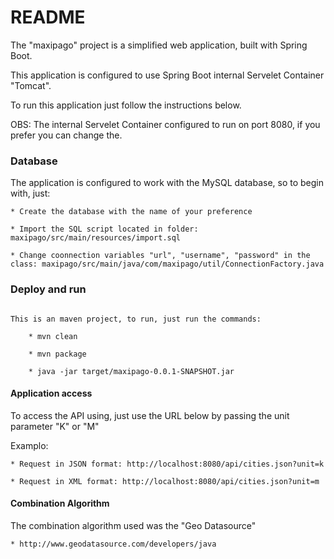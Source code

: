 # README #

The "maxipago" project is a simplified web application, built with Spring Boot. 

This application is configured to use Spring Boot internal Servelet Container "Tomcat".

To run this application just follow the instructions below.

OBS: The internal Servelet Container configured to run on port 8080, if you prefer you can change the.


### Database ###

The application is configured to work with the MySQL database, so to begin with, just:

	* Create the database with the name of your preference

	* Import the SQL script located in folder: maxipago/src/main/resources/import.sql

	* Change coonnection variables "url", "username", "password" in the class: maxipago/src/main/java/com/maxipago/util/ConnectionFactory.java 

### Deploy and run ###

```

This is an maven project, to run, just run the commands:

	* mvn clean

	* mvn package

	* java -jar target/maxipago-0.0.1-SNAPSHOT.jar

```
#### Application access

To access the API using, just use the URL below by passing the unit parameter "K" or "M"

Examplo: 

	* Request in JSON format: http://localhost:8080/api/cities.json?unit=k
	
	* Request in XML format: http://localhost:8080/api/cities.json?unit=m



#### Combination Algorithm

The combination algorithm used was the "Geo Datasource"

	* http://www.geodatasource.com/developers/java
